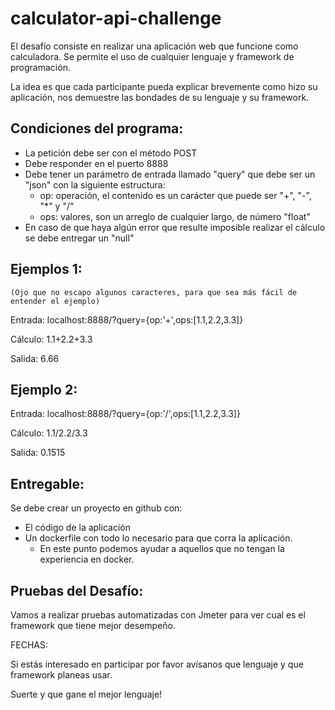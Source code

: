 # calculator-api-challenge

El desafío consiste en realizar una aplicación web que funcione como calculadora. Se permite el uso de cualquier lenguaje y framework de programación. 

La idea es que cada participante pueda explicar brevemente como hizo su aplicación, nos demuestre las bondades de su lenguaje y su framework.

## Condiciones del programa:
* La petición debe ser con el método POST
* Debe responder en el puerto 8888
* Debe tener un parámetro de entrada llamado "query" que debe ser un "json" con la siguiente estructura:
    * op: operación, el contenido es un carácter que puede ser "+", "-", "*" y "/"
    * ops: valores, son un arreglo de cualquier largo, de número "float"
* En caso de que haya algún error que resulte imposible realizar el cálculo se debe entregar un "null"

## Ejemplos 1:
    (Ojo que no escapo algunos caracteres, para que sea más fácil de entender el ejemplo)

Entrada:  localhost:8888/?query={op:'+',ops:[1.1,2.2,3.3]}

Cálculo:  1.1+2.2+3.3

Salida:  6.66

## Ejemplo 2:

Entrada: localhost:8888/?query={op:'/',ops:[1.1,2.2,3.3]}

Cálculo: 1.1/2.2/3.3
 
Salida:  0.1515


## Entregable:

Se debe crear un proyecto en github con:

* El código de la aplicación
* Un dockerfile con todo lo necesario para que corra la aplicación. 
  * En este punto podemos ayudar a aquellos que no tengan la experiencia en docker.

## Pruebas del Desafío:

Vamos a realizar pruebas automatizadas con Jmeter para ver cual es el framework que tiene mejor desempeño.

FECHAS:

Si estás interesado en participar por favor avísanos que lenguaje y que framework planeas usar.

Suerte y que gane el mejor lenguaje!


